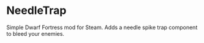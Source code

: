 # NeedleTrap
 Simple Dwarf Fortress mod for Steam. Adds a needle spike trap component to bleed your enemies.
